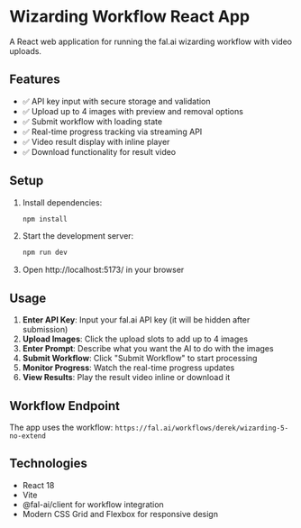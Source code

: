 # Wizarding Workflow React App

A React web application for running the fal.ai wizarding workflow with video uploads.

## Features

- ✅ API key input with secure storage and validation
- ✅ Upload up to 4 images with preview and removal options
- ✅ Submit workflow with loading state
- ✅ Real-time progress tracking via streaming API
- ✅ Video result display with inline player
- ✅ Download functionality for result video

## Setup

1. Install dependencies:
   ```bash
   npm install
   ```

2. Start the development server:
   ```bash
   npm run dev
   ```

3. Open http://localhost:5173/ in your browser

## Usage

1. **Enter API Key**: Input your fal.ai API key (it will be hidden after submission)
2. **Upload Images**: Click the upload slots to add up to 4 images
3. **Enter Prompt**: Describe what you want the AI to do with the images
4. **Submit Workflow**: Click "Submit Workflow" to start processing
5. **Monitor Progress**: Watch the real-time progress updates
6. **View Results**: Play the result video inline or download it

## Workflow Endpoint

The app uses the workflow: `https://fal.ai/workflows/derek/wizarding-5-no-extend`

## Technologies

- React 18
- Vite
- @fal-ai/client for workflow integration
- Modern CSS Grid and Flexbox for responsive design